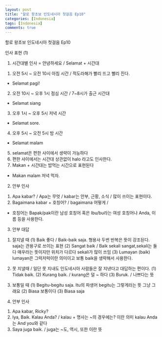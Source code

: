 ```yaml
---
layout: post
title: "할로 왕초보 인도네시아 첫걸음 Ep10"
categories: [Indonesia]
tags: [Indonesia]
comments: true
---
```


할로 왕초보 인도네시아 첫걸음 Ep10

인사 표현 (1) 

1. 시간대별 인사 = 안녕하세요 / Selamat + 시간대
1) 오전 5시 ~ 오전 10시 아침 시간 / 적도라해가 빨리 뜨고 빨리 진다.
- Selamat pagi!
2) 오전 10시 ~ 오후 1시 점심 시간 / 7~8시가 출근 시간대
- Selamat siang
3) 오후 1시 ~ 오후 5시 저녁 시간 
- Selamat sore.
4) 오후 5시 ~ 오전 5시 밤 시간 
- Selamat malam
5) selamat은 편한 사이에서 생략이 가능하다
6) 편한 사이에서는 시간대 상관없이 halo 라고도 인사한다.
7) Makan + 시간대는 밥먹는 시간으로 표현된다 
- Makan malam 저녁 먹자. 

2. 안부 인사 
1) Apa kabar? / Apa는 무엇 / kabar는 안부, 근황, 소식 / 많이 쓰이는 표현이다. 
2) Bagaimana kabar + 호칭어? / bagaimana 어떻게 / 
- 호칭어는 Bapak/pak이란 남성 호칭어 혹은 Ibu/bu라는 여성 호칭어나 Anda, 이름 등을 사용한다. 

3. 안부 대답
1) 잘지낼 때 
(1) Baik 좋다 / Baik-baik saja. 형용사 두번 반복은 뜻이 강조된다. saja는 관용구로 쓰이는 표현 
(2) Sangat baik / Baik sekali  sangat,sekali는 둘 다 매우라는 뜻이지만 위치가 다르다 sekali가 많이 쓰임
(3) Lumayan (baik) lumayan은 그럭저럭이란 의미이고 보통 baik을 생략해서 사용한다. 

2) 못 지낼때 / 일단 못 지내도 인도네시아 사람들은 잘 지낸다고 대답하는 편이다. 
(1) Tidak baik. 
(2) Kurang baik. / kurang은 덜 ~ 하다
(3) Buruk. / 나쁘다는 뜻 

3) 보통일 때 
(1) Begitu-begitu saja. Itu의 파생어 begitu는 그렇게라는 뜻 그냥 그래요 
(2) Biasa 보통이다 
(3) Biasa saja

4. 안부 인사
1) Apa kabar, Ricky? 
2) Iya, Baik. Kalau Anda? / kalau + 명사는 ~의 경우에는? 이란 의미 kalau Anda는 And you와 같다 
3) Saya juga baik. / juga는 ~도, 역시, 또한 이란 뜻 
